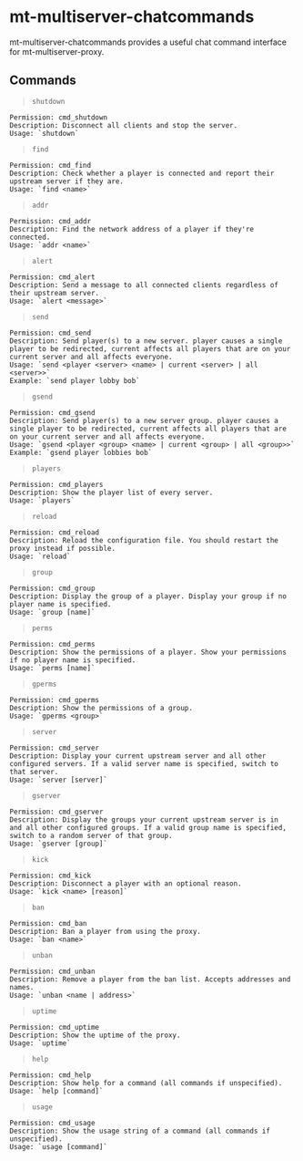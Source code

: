# mt-multiserver-chatcommands
mt-multiserver-chatcommands provides a useful chat command interface for mt-multiserver-proxy.

## Commands

> `shutdown`
```
Permission: cmd_shutdown
Description: Disconnect all clients and stop the server.
Usage: `shutdown`
```

> `find`
```
Permission: cmd_find
Description: Check whether a player is connected and report their upstream server if they are.
Usage: `find <name>`
```

> `addr`
```
Permission: cmd_addr
Description: Find the network address of a player if they're connected.
Usage: `addr <name>`
```

> `alert`
```
Permission: cmd_alert
Description: Send a message to all connected clients regardless of their upstream server.
Usage: `alert <message>`
```


> `send`
```
Permission: cmd_send
Description: Send player(s) to a new server. player causes a single player to be redirected, current affects all players that are on your current server and all affects everyone.
Usage: `send <player <server> <name> | current <server> | all <server>>`
Example: `send player lobby bob`
```

> `gsend`
```
Permission: cmd_gsend
Description: Send player(s) to a new server group. player causes a single player to be redirected, current affects all players that are on your current server and all affects everyone.
Usage: `gsend <player <group> <name> | current <group> | all <group>>`
Example: `gsend player lobbies bob`
```

> `players`
```
Permission: cmd_players
Description: Show the player list of every server.
Usage: `players`
```

> `reload`
```
Permission: cmd_reload
Description: Reload the configuration file. You should restart the proxy instead if possible.
Usage: `reload`
```

> `group`
```
Permission: cmd_group
Description: Display the group of a player. Display your group if no player name is specified.
Usage: `group [name]`
```

> `perms`
```
Permission: cmd_perms
Description: Show the permissions of a player. Show your permissions if no player name is specified.
Usage: `perms [name]`
```

> `gperms`
```
Permission: cmd_gperms
Description: Show the permissions of a group.
Usage: `gperms <group>`
```

> `server`
```
Permission: cmd_server
Description: Display your current upstream server and all other configured servers. If a valid server name is specified, switch to that server.
Usage: `server [server]`
```

> `gserver`
```
Permission: cmd_gserver
Description: Display the groups your current upstream server is in
and all other configured groups. If a valid group name is specified,
switch to a random server of that group.
Usage: `gserver [group]`
```

> `kick`
```
Permission: cmd_kick
Description: Disconnect a player with an optional reason.
Usage: `kick <name> [reason]`
```

> `ban`
```
Permission: cmd_ban
Description: Ban a player from using the proxy.
Usage: `ban <name>`
```

> `unban`
```
Permission: cmd_unban
Description: Remove a player from the ban list. Accepts addresses and names.
Usage: `unban <name | address>`
```

> `uptime`
```
Permission: cmd_uptime
Description: Show the uptime of the proxy.
Usage: `uptime`
```

> `help`
```
Permission: cmd_help
Description: Show help for a command (all commands if unspecified).
Usage: `help [command]`
```

> `usage`
```
Permission: cmd_usage
Description: Show the usage string of a command (all commands if unspecified).
Usage: `usage [command]`
```
